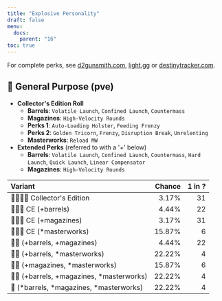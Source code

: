 ```yaml
---
title: "Explosive Personality"
draft: false
menu:
  docs:
    parent: "16"
toc: true
---
```


For complete perks, see [d2gunsmith.com](https://d2gunsmith.com/w/4096943616), [light.gg](https://www.light.gg/db/items/4096943616) or [destinytracker.com](https://destinytracker.com/destiny-2/db/items/4096943616).



## 👾 General Purpose (pve)



* **Collector's Edition Roll**
  * **Barrels**: `Volatile Launch`, `Confined Launch`, `Countermass`
  * **Magazines**: `High-Velocity Rounds`
  * **Perks 1**: `Auto-Loading Holster`, `Feeding Frenzy`
  * **Perks 2**: `Golden Tricorn`, `Frenzy`, `Disruption Break`, `Unrelenting`
  * **Masterworks**: `Reload MW`
* **Extended Perks** (referred to with a '+' below)
  * **Barrels**: `Volatile Launch`, `Confined Launch`, `Countermass`, `Hard Launch`, `Quick Launch`, `Linear Compensator`
  * **Magazines**: `High-Velocity Rounds`

| Variant | Chance | 1 in ? |
|:-|-:|-:|
| 👾👾👾🌟 Collector's Edition | 3.17% | 31 |
| 👾👾👾 CE (+barrels) | 4.44% | 22 |
| 👾👾👾 CE (+magazines) | 3.17% | 31 |
| 👾👾👾 CE (*masterworks) | 15.87% | 6 |
| 👾👾 (+barrels, +magazines) | 4.44% | 22 |
| 👾👾 (+barrels, *masterworks) | 22.22% | 4 |
| 👾👾 (+magazines, *masterworks) | 15.87% | 6 |
| 👾👾 (+barrels, +magazines, *masterworks) | 22.22% | 4 |
| 👾 (*barrels, *magazines, *masterworks) | 22.22% | 4 |
